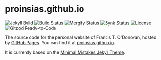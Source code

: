 # proinsias.github.io

![Jekyll Build](https://github.com/proinsias/proinsias.github.io/workflows/Jekyll%20Build/badge.svg)
[![Build Status](https://travis-ci.org/proinsias/proinsias.github.io.svg?branch=master)](https://travis-ci.org/proinsias/proinsias.github.io)
[![Mergify Status][mergify-status]][mergify]
[![Synk Status](https://snyk.io/test/github/proinsias/proinsias.github.io/badge.svg?targetFile=Gemfile.lock)](https://snyk.io/test/github/proinsias/proinsias.github.io?targetFile=Gemfile.lock)
[![License](https://img.shields.io/github/license/proinsias/proinsias.github.io.svg)](https://github.com/proinsias/proinsias.github.io/blob/master/LICENSE)
[![Gitpod Ready-to-Code](https://img.shields.io/badge/Gitpod-Ready--to--Code-blue?logo=gitpod)](https://gitpod.io/#https://github.com/proinsias/proinsias.github.io) 

The source code for the personal website of Francis T. O'Donovan,
hosted by [GitHub Pages](http://pages.github.com).
You can find it at [proinsias.github.io](https://proinsias.github.io).

It is currently based on the
[Minimal Mistakes Jekyll Theme](https://github.com/mmistakes/minimal-mistakes).

[mergify]: https://mergify.io
[mergify-status]: https://img.shields.io/endpoint.svg?url=https://gh.mergify.io/badges/proinsias/proinsias.github.io&style=flat
